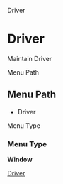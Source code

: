 
Driver
# Driver


Maintain Driver

Menu Path
## Menu Path



- Driver

Menu Type
### Menu Type

**Window**


[Driver](../../functional-guide/window/window-driver.md)